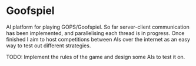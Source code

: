 # Goofspiel
AI platform for playing GOPS/Goofspiel. So far server-client communication has been implemented, and parallelising each thread is in progress. Once finished I aim to host competitions between AIs over the internet as an easy way to test out different strategies.

TODO: Implement the rules of the game and design some AIs to test it on. 
